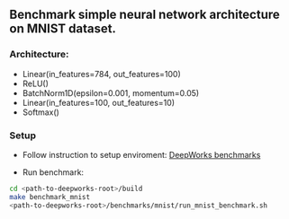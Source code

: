## Benchmark simple neural network architecture on MNIST dataset.

### Architecture:
* Linear(in_features=784, out_features=100)
* ReLU()
* BatchNorm1D(epsilon=0.001, momentum=0.05)
* Linear(in_features=100, out_features=10)
* Softmax()

### Setup
* Follow instruction to setup enviroment: [DeepWorks benchmarks](../README.md)

* Run benchmark:
```bash
cd <path-to-deepworks-root>/build
make benchmark_mnist
<path-to-deepworks-root>/benchmarks/mnist/run_mnist_benchmark.sh
```
